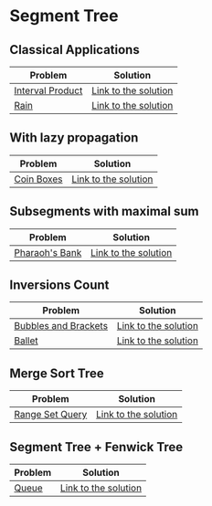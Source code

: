 # Segment Tree

## Classical Applications

Problem | Solution
------- | --------
[Interval Product](https://www.urionlinejudge.com.br/judge/en/problems/view/1301) | [Link to the solution](https://github.com/danielvitor2d/Problem-Set/blob/main/SegmentTree/Interval-Product/Interval-Product.cpp)
[Rain](https://neps.academy/problem/58) | [Link to the solution](https://github.com/danielvitor2d/Problem-Set/tree/main/SegmentTree/Rain/Rain.cpp)

## With lazy propagation

Problem | Solution
------- | --------
[Coin Boxes](https://neps.academy/problem/347) | [Link to the solution](https://github.com/danielvitor2d/Problem-Set/tree/main/SegmentTree/Coin-Boxes/Coin-Boxes.cpp)

## Subsegments with maximal sum

Problem | Solution
------- | --------
[Pharaoh's Bank](https://www.urionlinejudge.com.br/judge/en/problems/view/2071) | [Link to the solution](https://github.com/danielvitor2d/Problem-Set/blob/main/SegmentTree/Pharaohs-Bank/Pharaohs-Bank.cpp)

## Inversions Count

Problem | Solution
------- | --------
[Bubbles and Brackets](https://www.urionlinejudge.com.br/judge/en/problems/view/1088) | [Link to the solution](https://github.com/danielvitor2d/Problem-Set/tree/main/SegmentTree/Bubbles-and-Buckets/Bubbles-and-Buckets.cpp)
[Ballet](https://www.urionlinejudge.com.br/judge/en/problems/view/2400) | [Link to the solution](https://github.com/danielvitor2d/Problem-Set/tree/main/SegmentTree/Ballet/Ballet.cpp)

## Merge Sort Tree

Problem | Solution
------- | --------
[Range Set Query](https://atcoder.jp/contests/abc174/tasks/abc174_f) | [Link to the solution](https://github.com/danielvitor2d/Problem-Set/tree/main/SegmentTree/Range-Set-Query/Range-Set-Query.cpp)

## Segment Tree + Fenwick Tree

Problem | Solution
------- | --------
[Queue](https://neps.academy/problem/67) | [Link to the solution](https://github.com/danielvitor2d/Problem-Set/tree/main/SegmentTree/Queue/Queue.cpp)
